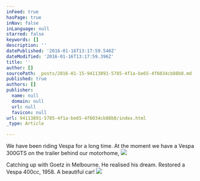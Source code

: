```yaml
---
inFeed: true
hasPage: true
inNav: false
inLanguage: null
starred: false
keywords: []
description: ''
datePublished: '2016-01-16T13:17:59.540Z'
dateModified: '2016-01-16T13:17:59.396Z'
title: ''
author: []
sourcePath: _posts/2016-01-15-94113891-5785-4f1a-be65-4f6034cb88b0.md
published: true
authors: []
publisher:
  name: null
  domain: null
  url: null
  favicon: null
url: 94113891-5785-4f1a-be65-4f6034cb88b0/index.html
_type: Article

---
```

We have been riding Vespa for a long time. At the moment we have a Vespa 300GTS on the trailer behind our motorhome,
![](https://the-grid-user-content.s3-us-west-2.amazonaws.com/598e5945-3166-4ba6-9f8b-3908a059db1a.JPG)

Catching up with Goetz in Melbourne. He realised his dream. Restored a Vespa 400cc, 1958\. A beautiful car!
![](https://the-grid-user-content.s3-us-west-2.amazonaws.com/8dfb8623-f755-4af3-a4a2-4a2a7710a13a.JPG)